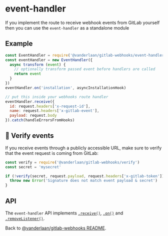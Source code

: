 # event-handler

If you implement the route to receive webhook events from GitLab yourself then you can use the `event-handler` as a standalone module

## Example

```js
const EventHandler = require('@vanderlaan/gitlab-webhooks/event-handler')
const eventHandler = new EventHandler({
  async transform (event) {
    // optionally transform passed event before handlers are called
    return event
  }
})
eventHandler.on('installation', asyncInstallationHook)

// put this inside your webhooks route handler
eventHandler.receive({
  id: request.headers['x-request-id'],
  name: request.headers['x-gitlab-event'],
  payload: request.body
}).catch(handleErrorsFromHooks)
```

## 🚨 Verify events

If you receive events through a publicly accessible URL, make sure to verify that the event request is coming from GitLab:

```js
const verify = require('@vanderlaan/gitlab-webhooks/verify')
const secret = 'mysecret'

if (!verify(secret, request.payload, request.headers['x-gitlab-token'])) {
  throw new Error('Signature does not match event payload & secret')
}
```

## API

The `event-handler` API implements [`.receive()`](../#webhooksreceive), [`.on()`](../#webhookson) and [`.removeListener()`](../#webhooksremovelistener).

Back to [@vanderlaan/gitlab-webhooks README](..).
